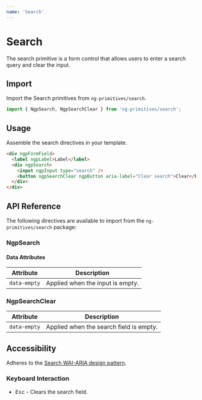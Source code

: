 ```yaml
---
name: 'Search'
---
```


# Search

The search primitive is a form control that allows users to enter a search query and clear the input.

<docs-example name="search"></docs-example>

## Import

Import the Search primitives from `ng-primitives/search`.

```ts
import { NgpSearch, NgpSearchClear } from 'ng-primitives/search';
```

## Usage

Assemble the search directives in your template.

```html
<div ngpFormField>
  <label ngpLabel>Label</label>
  <div ngpSearch>
    <input ngpInput type="search" />
    <button ngpSearchClear ngpButton aria-label="Clear search">Clear</button>
  </div>
</div>
```

## API Reference

The following directives are available to import from the `ng-primitives/search` package:

### NgpSearch

<api-docs name="NgpSearch"></api-docs>

#### Data Attributes

| Attribute    | Description                      |
| ------------ | -------------------------------- |
| `data-empty` | Applied when the input is empty. |

### NgpSearchClear

<api-docs name="NgpSearchClear"></api-docs>

| Attribute    | Description                             |
| ------------ | --------------------------------------- |
| `data-empty` | Applied when the search field is empty. |

## Accessibility

Adheres to the [Search WAI-ARIA design pattern](https://www.w3.org/TR/wai-aria-1.2/#searchbox).

### Keyboard Interaction

- <kbd>Esc</kbd> - Clears the search field.
